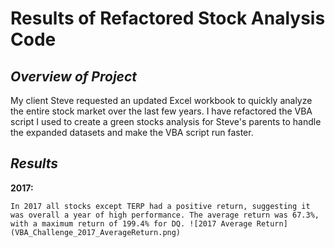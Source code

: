 # **Results of Refactored Stock Analysis Code**

## *Overview of Project*
My client Steve requested an updated Excel workbook to quickly analyze the entire stock market over the last few years. I have refactored the VBA script I used to create a green stocks analysis for Steve's parents to handle the expanded datasets and make the VBA script run faster.

## *Results*
**2017:**

```
In 2017 all stocks except TERP had a positive return, suggesting it was overall a year of high performance. The average return was 67.3%, with a maximum return of 199.4% for DQ. ![2017 Average Return](VBA_Challenge_2017_AverageReturn.png)


```
